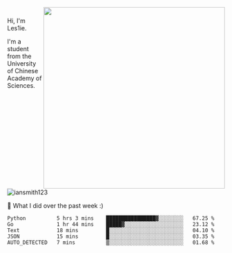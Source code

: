 <img align="right" src="https://github-readme-stats.vercel.app/api?username=iansmith123&show_icons=true&hide_border=true" width="420">

### 
Hi, I'm Les1ie. 

I'm a student from the University of Chinese Academy of Sciences.

<img src="https://komarev.com/ghpvc/?username=iansmith123" alt="iansmith123" />




🔭 What I did over the past week :)
<!--START_SECTION:waka-->
```text
Python          5 hrs 3 mins    ████████████████▓░░░░░░░░   67.25 % 
Go              1 hr 44 mins    █████▓░░░░░░░░░░░░░░░░░░░   23.12 % 
Text            18 mins         █░░░░░░░░░░░░░░░░░░░░░░░░   04.10 % 
JSON            15 mins         █░░░░░░░░░░░░░░░░░░░░░░░░   03.35 % 
AUTO_DETECTED   7 mins          ▒░░░░░░░░░░░░░░░░░░░░░░░░   01.68 % 
```
<!--END_SECTION:waka-->


<!--
**IanSmith123/IanSmith123** is a ✨ _special_ ✨ repository because its `README.md` (this file) appears on your GitHub profile.
<img src="https://github.githubassets.com/images/spinners/octocat-spinner-64.gif">

Here are some ideas to get you started:

- 🔭 I’m currently working on ...
- 🌱 I’m currently learning ...
- 👯 I’m looking to collaborate on ...
- 🤔 I’m looking for help with ...
- 💬 Ask me about ...
- 📫 How to reach me: ...
- 😄 Pronouns: ...
- ⚡ Fun fact: ...
-->
